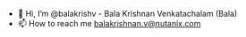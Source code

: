 - 👋 Hi, I’m @balakrishv - Bala Krishnan Venkatachalam (Bala) 
- 📫 How to reach me balakrishnan.v@nutanix.com
